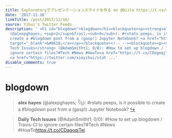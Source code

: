 ```yaml
---
title: Exploratoryでプレゼンテーションスライドを作る on @Qiita https://t.co/oMUZ8GJ4he なるほどxaringanから組み込んたのね。これは需要高いはず。
date: '2017-11-16'
linkTitle: /post/2017/11/16/
source: Yihui's Twitter Feeds
description: ' <h1 id="blogdown">blogdown</h1><blockquote><p><strong>alex hayes</strong>
  (@alexpghayes; <sup>2</sup>&frasl;<sub>0</sub>): #rstats peeps, is it possible to
  create a #blogdown post from a (gasp!) Jupyter Notebook? <a href="https://twitter.com/xieyihui/status/930613797202653189"
  target="_blank">&#8618;</a></p></blockquote><!-- --><blockquote><p><strong>Daily
  Tech Issues</strong> (@AdamSmitht1; 0/0): #How to set up blogdown / Travis-CI to
  ignore certain files?#Tech #News #HowTo<a href="https://t.co/CDagoqjTei" target="_blank">https://t.co/CDagoqjTei</a>
  <a href="https://twitter.com/xieyihui/stat ...'
disable_comments: true
---
```

 <h1 id="blogdown">blogdown</h1><blockquote><p><strong>alex hayes</strong> (@alexpghayes; <sup>2</sup>&frasl;<sub>0</sub>): #rstats peeps, is it possible to create a #blogdown post from a (gasp!) Jupyter Notebook? <a href="https://twitter.com/xieyihui/status/930613797202653189" target="_blank">&#8618;</a></p></blockquote><!-- --><blockquote><p><strong>Daily Tech Issues</strong> (@AdamSmitht1; 0/0): #How to set up blogdown / Travis-CI to ignore certain files?#Tech #News #HowTo<a href="https://t.co/CDagoqjTei" target="_blank">https://t.co/CDagoqjTei</a> <a href="https://twitter.com/xieyihui/stat ...